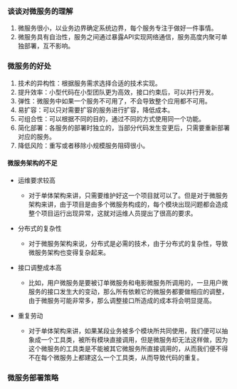### 谈谈对微服务的理解

1. 微服务很小，以业务边界确定系统边界，每个服务专注于做好一件事情。
2. 微服务具有自治性，服务之间通过暴露API实现网络通信，服务高度内聚可单独部署，互不影响。

### 微服务的好处

1. 技术的异构性：根据服务需求选择合适的技术实现。
2. 提升效率：小型代码在小型团队更为高效，接口约束后，可以并行开发。
3. 弹性：微服务中如果一个服务不可用了，不会导致整个应用都不可用。
4. 易扩容：可以只对需要扩容的服务进行扩容，降低成本。
5. 可组合性：可以根据不同的目的，通过不同的方式使用同一个功能。
6. 简化部署：各服务的部署时独立的，当部分代码发生变更后，只需要重新部署对应的服务。
7. 降低风险：重写或者移除小规模服务阻碍很小。

#### 微服务架构的不足

- 运维要求较高
  - 对于单体架构来讲，只需要维护好这一个项目就可以了。但是对于微服务架构来讲，由于项目是由多个微服务构成的，每个模块出现问题都会造成整个项目运行出现异常，这就对运维人员提出了很高的要求。
- 分布式的复杂性
  - 对于微服务架构来说，分布式是必需的技术，由于分布式的复杂性，导致微服务架构也变得复杂起来。

- 接口调整成本高
  - 比如，用户微服务是要被订单微服务和电影微服务所调用的，一旦用户微服务的接口发生大的变动，那么所有依赖它的微服务都要做相应的调整，由于微服务可能非常多，那么调整接口所造成的成本将会明显提高。

- 重复劳动
  - 对于单体架构来讲，如果某段业务被多个模块所共同使用，我们便可以抽象成一个工具类，被所有模块直接调用，但是微服务却无法这样做，因为这个微服务的工具类是不能被其它微服务所直接调用的，从而我们便不得不在每个微服务上都建这么一个工具类，从而导致代码的重复。

### 微服务部署策略

